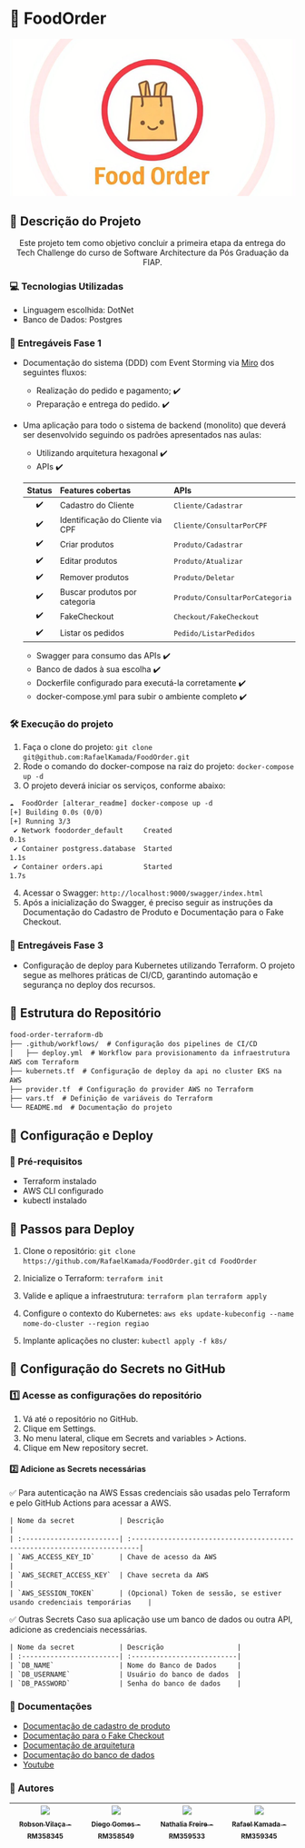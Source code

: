 # :hamburger: FoodOrder
![FoodOrder](foodorder.png?raw=true "FoodOrder")

## :pencil: Descrição do Projeto
<p align="center">Este projeto tem como objetivo concluir a primeira etapa da entrega do Tech Challenge do curso de Software Architecture da Pós Graduação da FIAP.</p>

### :computer: Tecnologias Utilizadas
- Linguagem escolhida: DotNet
- Banco de Dados: Postgres

### :hammer: Entregáveis Fase 1
- Documentação do sistema (DDD) com Event Storming via [Miro](https://miro.com/app/board/uXjVKhyEAME=/?utm_source=notification&utm_medium=email&utm_campaign=daily-updates&utm_content=view-board-cta&lid=bpzqwwbw6c61) dos seguintes fluxos: 
    - Realização do pedido e pagamento; ✔️
    - Preparação e entrega do pedido. ✔️
- Uma aplicação para todo o sistema de backend (monolito) que deverá ser desenvolvido seguindo os padrões apresentados nas aulas:
    - Utilizando arquitetura hexagonal ✔️
    - APIs ✔️

    | Status | Features cobertas                 | APIs                           |
    |  :---: | :---------------------------------| :------------------------------|
    |    ✔️   | Cadastro do Cliente               | `Cliente/Cadastrar`            |
    |    ✔️   | Identificação do Cliente via CPF  | `Cliente/ConsultarPorCPF`      |
    |    ✔️   | Criar produtos                    | `Produto/Cadastrar`            |
    |    ✔️   | Editar produtos                   | `Produto/Atualizar`            |
    |    ✔️   | Remover produtos                  | `Produto/Deletar`              |
    |    ✔️   | Buscar produtos por categoria     | `Produto/ConsultarPorCategoria`|
    |    ✔️   | FakeCheckout                      | `Checkout/FakeCheckout`        |
    |    ✔️   | Listar os pedidos                 | `Pedido/ListarPedidos`         |

    - Swagger para consumo das APIs ✔️
    - Banco de dados à sua escolha ✔️
    - Dockerfile configurado para executá-la corretamente ✔️
    - docker-compose.yml para subir o ambiente completo ✔️

### :hammer_and_wrench: Execução do projeto
1. Faça o clone do projeto: ```git clone git@github.com:RafaelKamada/FoodOrder.git```
2. Rode o comando do docker-compose na raiz do projeto: ```docker-compose up -d```
3. O projeto deverá iniciar os serviços, conforme abaixo:
```
☁  FoodOrder [alterar_readme] docker-compose up -d
[+] Building 0.0s (0/0)                                                                     
[+] Running 3/3
 ✔ Network foodorder_default     Created                                               0.1s 
 ✔ Container postgress.database  Started                                               1.1s 
 ✔ Container orders.api          Started                                               1.7s 
 ```
4. Acessar o Swagger: ```http://localhost:9000/swagger/index.html```
5. Após a inicialização do Swagger, é preciso seguir as instruções da Documentação do Cadastro de Produto e Documentação para o Fake Checkout.

### :hammer: Entregáveis Fase 3
- Configuração de deploy para Kubernetes utilizando Terraform. O projeto segue as melhores práticas de CI/CD, garantindo automação e segurança no deploy dos recursos. 

## 📁 Estrutura do Repositório
```
food-order-terraform-db
├── .github/workflows/  # Configuração dos pipelines de CI/CD
│   ├── deploy.yml  # Workflow para provisionamento da infraestrutura AWS com Terraform
├── kubernets.tf  # Configuração de deploy da api no cluster EKS na AWS
├── provider.tf  # Configuração do provider AWS no Terraform
├── vars.tf  # Definição de variáveis do Terraform
└── README.md  # Documentação do projeto
```

## 🔧 Configuração e Deploy
### 📌 Pré-requisitos
- Terraform instalado
- AWS CLI configurado
- kubectl instalado

## 🚀 Passos para Deploy

1. Clone o repositório: 
```git clone https://github.com/RafaelKamada/FoodOrder.git```
```cd FoodOrder```

2. Inicialize o Terraform:
```terraform init```

3. Valide e aplique a infraestrutura:
```terraform plan```
```terraform apply```

4. Configure o contexto do Kubernetes:
```aws eks update-kubeconfig --name nome-do-cluster --region regiao```

5. Implante aplicações no cluster:
```kubectl apply -f k8s/```

## 🔑 Configuração do Secrets no GitHub

### 1️⃣ Acesse as configurações do repositório
1. Vá até o repositório no GitHub.
2. Clique em Settings.
3. No menu lateral, clique em Secrets and variables > Actions.
4. Clique em New repository secret.

#### 2️⃣ Adicione as Secrets necessárias
✅ Para autenticação na AWS
Essas credenciais são usadas pelo Terraform e pelo GitHub Actions para acessar a AWS.

    | Nome da secret           | Descrição                                                                |
    | :------------------------| :------------------------------------------------------------------------|
    | `AWS_ACCESS_KEY_ID`      | Chave de acesso da AWS                                                   |
    | `AWS_SECRET_ACCESS_KEY`  | Chave secreta da AWS                                                     |
    | `AWS_SESSION_TOKEN`      | (Opcional) Token de sessão, se estiver usando credenciais temporárias    |

✅ Outras Secrets
Caso sua aplicação use um banco de dados ou outra API, adicione as credenciais necessárias.

    | Nome da secret           | Descrição                  |
    | :------------------------| :--------------------------|
    | `DB_NAME`                | Nome do Banco de Dados     |
    | `DB_USERNAME`            | Usuário do banco de dados  |
    | `DB_PASSWORD`            | Senha do banco de dados    |



    

### :page_with_curl: Documentações
- [Documentação de cadastro de produto](./Readme/README_PRODUTO.md)
- [Documentação para o Fake Checkout](./Readme/README_PEDIDO.md)
- [Documentação de arquitetura](./Readme/README_ARQUITETURA.md)
- [Documentação do banco de dados](./Readme/README_DB.md)
- [Youtube](https://www.youtube.com/watch?v=TIZCErpTQjM)


### :busts_in_silhouette: Autores
| [<img loading="lazy" src="https://avatars.githubusercontent.com/u/96452759?v=4" width=115><br><sub>Robson Vilaça - RM358345</sub>](https://github.com/vilacalima) |  [<img loading="lazy" src="https://avatars.githubusercontent.com/u/16946021?v=4" width=115><br><sub>Diego Gomes - RM358549</sub>](https://github.com/diegogl12) |  [<img loading="lazy" src="https://avatars.githubusercontent.com/u/8690168?v=4" width=115><br><sub>Nathalia Freire - RM359533</sub>](https://github.com/nathaliaifurita) |  [<img loading="lazy" src="https://avatars.githubusercontent.com/u/43392619?v=4" width=115><br><sub>Rafael Kamada - RM359345</sub>](https://github.com/RafaelKamada) |
| :---: | :---: | :---: | :---: |

